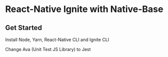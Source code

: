 # React-Native Ignite with Native-Base

## Get Started

Install Node, Yarn, React-Native CLI and Ignite CLI

Change Ava (Unit Test JS Library) to Jest

